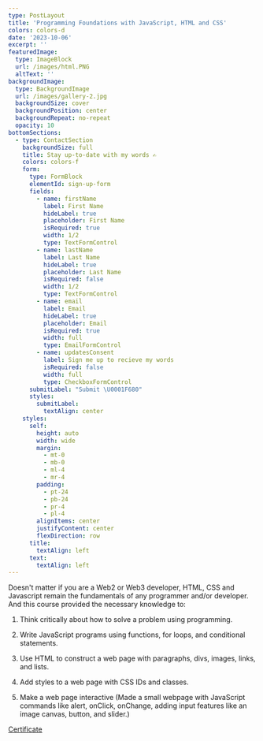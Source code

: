 ```yaml
---
type: PostLayout
title: 'Programming Foundations with JavaScript, HTML and CSS'
colors: colors-d
date: '2023-10-06'
excerpt: ''
featuredImage:
  type: ImageBlock
  url: /images/html.PNG
  altText: ''
backgroundImage:
  type: BackgroundImage
  url: /images/gallery-2.jpg
  backgroundSize: cover
  backgroundPosition: center
  backgroundRepeat: no-repeat
  opacity: 10
bottomSections:
  - type: ContactSection
    backgroundSize: full
    title: Stay up-to-date with my words ✍️
    colors: colors-f
    form:
      type: FormBlock
      elementId: sign-up-form
      fields:
        - name: firstName
          label: First Name
          hideLabel: true
          placeholder: First Name
          isRequired: true
          width: 1/2
          type: TextFormControl
        - name: lastName
          label: Last Name
          hideLabel: true
          placeholder: Last Name
          isRequired: false
          width: 1/2
          type: TextFormControl
        - name: email
          label: Email
          hideLabel: true
          placeholder: Email
          isRequired: true
          width: full
          type: EmailFormControl
        - name: updatesConsent
          label: Sign me up to recieve my words
          isRequired: false
          width: full
          type: CheckboxFormControl
      submitLabel: "Submit \U0001F680"
      styles:
        submitLabel:
          textAlign: center
    styles:
      self:
        height: auto
        width: wide
        margin:
          - mt-0
          - mb-0
          - ml-4
          - mr-4
        padding:
          - pt-24
          - pb-24
          - pr-4
          - pl-4
        alignItems: center
        justifyContent: center
        flexDirection: row
      title:
        textAlign: left
      text:
        textAlign: left
---
```

Doesn't matter if you are a Web2 or Web3 developer, HTML, CSS and Javascript remain the fundamentals of any programmer and/or developer. And this course provided the necessary knowledge to:

1.  Think critically about how to solve a problem using programming.

2.  Write JavaScript programs using functions, for loops, and conditional statements.

3.  Use HTML to construct a web page with paragraphs, divs, images, links, and lists.

4.  Add styles to a web page with CSS IDs and classes.

5.  Make a web page interactive (Made a small webpage with JavaScript commands like alert, onClick, onChange, adding input features like an image canvas, button, and slider.)

[Certificate](https://www.coursera.org/account/accomplishments/verify/TKZMRFQFG85K?utm_source=link\&utm_medium=certificate\&utm_content=cert_image\&utm_campaign=pdf_header_button\&utm_product=course)



